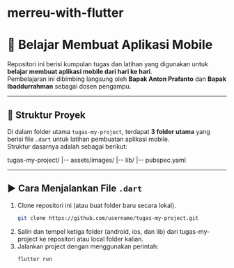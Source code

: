 # merreu-with-flutter

# 📱 Belajar Membuat Aplikasi Mobile

Repositori ini berisi kumpulan tugas dan latihan yang digunakan untuk **belajar membuat aplikasi mobile dari hari ke hari**.  
Pembelajaran ini dibimbing langsung oleh **Bapak Anton Prafanto** dan **Bapak Ibaddurrahman** sebagai dosen pengampu.

---

## 📂 Struktur Proyek

Di dalam folder utama `tugas-my-project`, terdapat **3 folder utama** yang berisi file `.dart` untuk latihan pembuatan aplikasi mobile.  
Struktur dasarnya adalah sebagai berikut:

tugas-my-project/
|-- assets/images/
|-- lib/
|-- pubspec.yaml

---

## ▶️ Cara Menjalankan File `.dart`

1. Clone repositori ini (atau buat folder baru secara lokal).  
   ```bash
   git clone https://github.com/username/tugas-my-project.git
2. Salin dan tempel ketiga folder (android, ios, dan lib) dari tugas-my-project ke repositori atau local folder kalian.
3. Jalankan project dengan menggunakan perintah:
   ```bash
   flutter run
